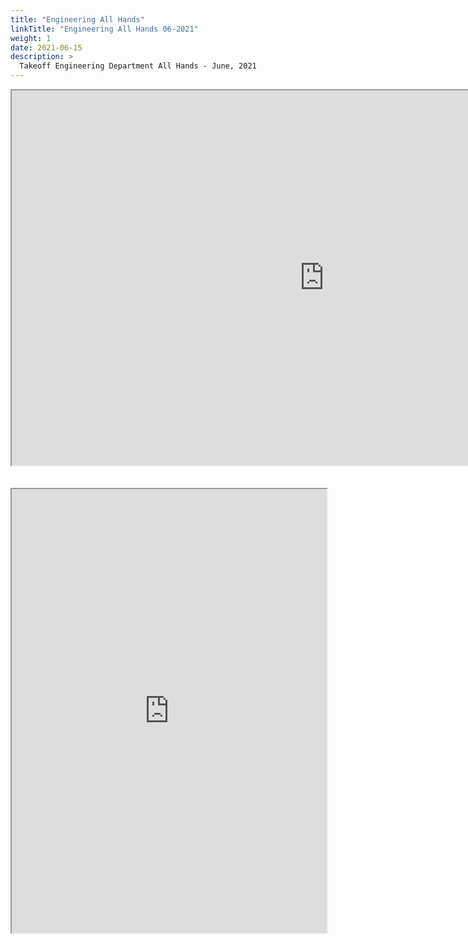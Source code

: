 ```yaml
---
title: "Engineering All Hands"
linkTitle: "Engineering All Hands 06-2021"
weight: 1
date: 2021-06-15
description: >
  Takeoff Engineering Department All Hands - June, 2021
---
```


<center><iframe src="https://drive.google.com/file/d/1h3czWIvFJTXt8rwvd1LK0W0vXRym5qN8/preview" width="1000" height="600" allow="autoplay"></iframe></center> 
<br/><br/>

<iframe src="https://docs.google.com/presentation/d/1NS56KSFWZ9cyFzQ-1pW3q5nCgg_JSYe3Dikm0EN4v18/embed" title="All Hands June 2021" width=100% height=710></iframe>

